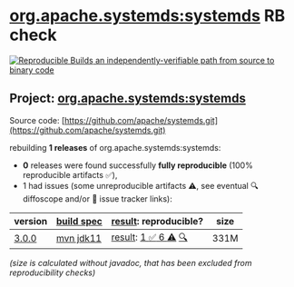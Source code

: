[org.apache.systemds:systemds](https://central.sonatype.com/artifact/org.apache.systemds/systemds/versions) RB check
=======

[![Reproducible Builds](https://reproducible-builds.org/images/logos/rb.svg) an independently-verifiable path from source to binary code](https://reproducible-builds.org/)

## Project: [org.apache.systemds:systemds](https://central.sonatype.com/artifact/org.apache.systemds/systemds/versions)

Source code: [https://github.com/apache/systemds.git](https://github.com/apache/systemds.git)

rebuilding **1 releases** of org.apache.systemds:systemds:
- **0** releases were found successfully **fully reproducible** (100% reproducible artifacts :white_check_mark:),
- 1 had issues (some unreproducible artifacts :warning:, see eventual :mag: diffoscope and/or :memo: issue tracker links):

| version | [build spec](/BUILDSPEC.md) | [result](https://reproducible-builds.org/docs/jvm/): reproducible? | size |
| -- | --------- | ------ | -- |
| [3.0.0](https://central.sonatype.com/artifact/org.apache.systemds/systemds/3.0.0/pom) | [mvn jdk11](systemds-3.0.0.buildspec) | [result](systemds-3.0.0.buildinfo): [1 :white_check_mark:  6 :warning:](systemds-3.0.0.buildcompare) [:mag:](systemds-3.0.0.diffoscope) | 331M |

<i>(size is calculated without javadoc, that has been excluded from reproducibility checks)</i>
